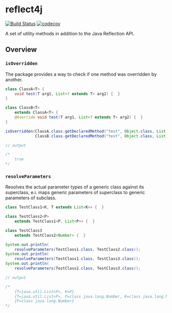 # reflect4j

[![Build Status](https://travis-ci.org/kalaider/reflect4j.svg?branch=master)](https://travis-ci.org/kalaider/reflect4j) [![codecov](https://codecov.io/gh/kalaider/reflect4j/branch/master/graph/badge.svg)](https://codecov.io/gh/kalaider/reflect4j)

A set of utility methods in addition to the Java Reflection API.

## Overview

### `isOverridden`

The package provides a way to check if one method was overridden by another.

```java
class ClassA<T> {
    void test(T arg1, List<? extends T> arg2) {  }
}

class ClassB<T>
    extends ClassA<T> {
    @Override void test(T arg1, List<? extends T> arg2) {  }
}

isOverridden(ClassA.class.getDeclaredMethod("test", Object.class, List.class),
             ClassB.class.getDeclaredMethod("test", Object.class, List.class)));

// output

/*
    true
*/
```

### `resolveParameters`

Resolves the actual parameter types of a generic class against its superclass, e.i. maps generic parameters of superclass to generic parameters of subclass.

```java
class TestClass1<K, T extends List<K>> {  }

class TestClass2<P>
    extends TestClass1<P, List<P>> {  }

class TestClass3
    extends TestClass2<Number> {  }

System.out.println(
    resolveParameters(TestClass1.class, TestClass2.class));
System.out.println(
    resolveParameters(TestClass1.class, TestClass3.class));
System.out.println(
    resolveParameters(TestClass2.class, TestClass3.class));

// output

/*
    {T=java.util.List<P>, K=P}
    {T=java.util.List<P>, P=class java.lang.Number, K=class java.lang.Number}
    {P=class java.lang.Number}
*/
```

